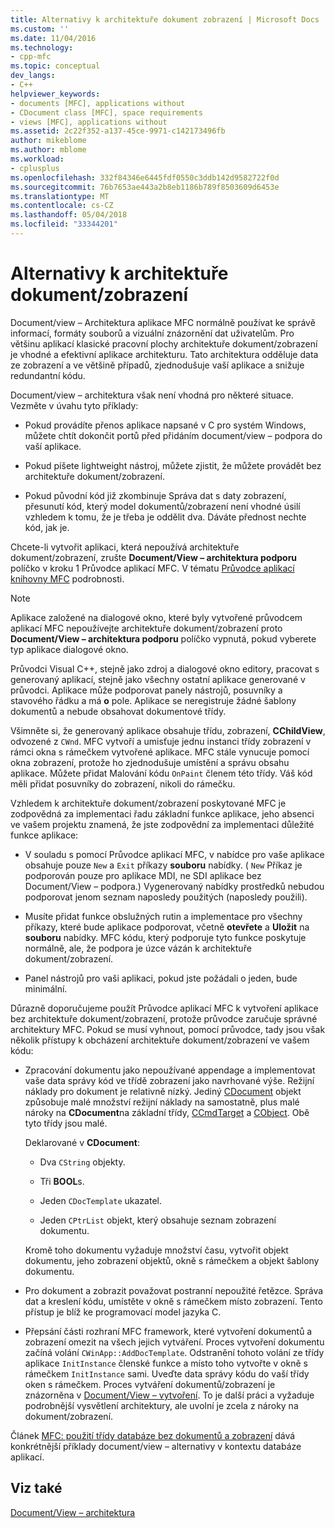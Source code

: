 ```yaml
---
title: Alternativy k architektuře dokument zobrazení | Microsoft Docs
ms.custom: ''
ms.date: 11/04/2016
ms.technology:
- cpp-mfc
ms.topic: conceptual
dev_langs:
- C++
helpviewer_keywords:
- documents [MFC], applications without
- CDocument class [MFC], space requirements
- views [MFC], applications without
ms.assetid: 2c22f352-a137-45ce-9971-c142173496fb
author: mikeblome
ms.author: mblome
ms.workload:
- cplusplus
ms.openlocfilehash: 332f84346e6445fdf0550c3ddb142d9582722f0d
ms.sourcegitcommit: 76b7653ae443a2b8eb1186b789f8503609d6453e
ms.translationtype: MT
ms.contentlocale: cs-CZ
ms.lasthandoff: 05/04/2018
ms.locfileid: "33344201"
---
```

# <a name="alternatives-to-the-documentview-architecture"></a>Alternativy k architektuře dokument/zobrazení
Document/view – Architektura aplikace MFC normálně používat ke správě informací, formáty souborů a vizuální znázornění dat uživatelům. Pro většinu aplikací klasické pracovní plochy architektuře dokument/zobrazení je vhodné a efektivní aplikace architekturu. Tato architektura odděluje data ze zobrazení a ve většině případů, zjednodušuje vaší aplikace a snižuje redundantní kódu.  
  
 Document/view – architektura však není vhodná pro některé situace. Vezměte v úvahu tyto příklady:  
  
-   Pokud provádíte přenos aplikace napsané v C pro systém Windows, můžete chtít dokončit portů před přidáním document/view – podpora do vaší aplikace.  
  
-   Pokud píšete lightweight nástroj, můžete zjistit, že můžete provádět bez architektuře dokument/zobrazení.  
  
-   Pokud původní kód již zkombinuje Správa dat s daty zobrazení, přesunutí kód, který model dokumentů/zobrazení není vhodné úsilí vzhledem k tomu, že je třeba je oddělit dva. Dáváte přednost nechte kód, jak je.  
  
 Chcete-li vytvořit aplikaci, která nepoužívá architektuře dokument/zobrazení, zrušte **Document/View – architektura podporu** políčko v kroku 1 Průvodce aplikací MFC. V tématu [Průvodce aplikací knihovny MFC](../mfc/reference/mfc-application-wizard.md) podrobnosti.  
  
> [!NOTE]
>  Aplikace založené na dialogové okno, které byly vytvořené průvodcem aplikací MFC nepoužívejte architektuře dokument/zobrazení proto **Document/View – architektura podporu** políčko vypnutá, pokud vyberete typ aplikace dialogové okno.  
  
 Průvodci Visual C++, stejně jako zdroj a dialogové okno editory, pracovat s generovaný aplikací, stejně jako všechny ostatní aplikace generované v průvodci. Aplikace může podporovat panely nástrojů, posuvníky a stavového řádku a má **o** pole. Aplikace se neregistruje žádné šablony dokumentů a nebude obsahovat dokumentové třídy.  
  
 Všimněte si, že generovaný aplikace obsahuje třídu, zobrazení, **CChildView**, odvozené z `CWnd`. MFC vytvoří a umisťuje jednu instanci třídy zobrazení v rámci okna s rámečkem vytvořené aplikace. MFC stále vynucuje pomocí okna zobrazení, protože ho zjednodušuje umístění a správu obsahu aplikace. Můžete přidat Malování kódu `OnPaint` členem této třídy. Váš kód měli přidat posuvníky do zobrazení, nikoli do rámečku.  
  
 Vzhledem k architektuře dokument/zobrazení poskytované MFC je zodpovědná za implementaci řadu základní funkce aplikace, jeho absenci ve vašem projektu znamená, že jste zodpovědní za implementaci důležité funkce aplikace:  
  
-   V souladu s pomocí Průvodce aplikací MFC, v nabídce pro vaše aplikace obsahuje pouze `New` a `Exit` příkazy **souboru** nabídky. ( `New` Příkaz je podporován pouze pro aplikace MDI, ne SDI aplikace bez Document/View – podpora.) Vygenerovaný nabídky prostředků nebudou podporovat jenom seznam naposledy použitých (naposledy použili).  
  
-   Musíte přidat funkce obslužných rutin a implementace pro všechny příkazy, které bude aplikace podporovat, včetně **otevřete** a **Uložit** na **souboru** nabídky. MFC kódu, který podporuje tyto funkce poskytuje normálně, ale, že podpora je úzce vázán k architektuře dokument/zobrazení.  
  
-   Panel nástrojů pro vaši aplikaci, pokud jste požádali o jeden, bude minimální.  
  
 Důrazně doporučujeme použít Průvodce aplikací MFC k vytvoření aplikace bez architektuře dokument/zobrazení, protože průvodce zaručuje správné architektury MFC. Pokud se musí vyhnout, pomocí průvodce, tady jsou však několik přístupy k obcházení architektuře dokument/zobrazení ve vašem kódu:  
  
-   Zpracování dokumentu jako nepoužívané appendage a implementovat vaše data správy kód ve třídě zobrazení jako navrhované výše. Režijní náklady pro dokument je relativně nízký. Jediný [CDocument](../mfc/reference/cdocument-class.md) objekt způsobuje malé množství režijní náklady na samostatně, plus malé nároky na **CDocument**na základní třídy, [CCmdTarget](../mfc/reference/ccmdtarget-class.md) a [ CObject](../mfc/reference/cobject-class.md). Obě tyto třídy jsou malé.  
  
     Deklarované v **CDocument**:  
  
    -   Dva `CString` objekty.  
  
    -   Tři **BOOL**s.  
  
    -   Jeden `CDocTemplate` ukazatel.  
  
    -   Jeden `CPtrList` objekt, který obsahuje seznam zobrazení dokumentu.  
  
     Kromě toho dokumentu vyžaduje množství času, vytvořit objekt dokumentu, jeho zobrazení objektů, okně s rámečkem a objekt šablony dokumentu.  
  
-   Pro dokument a zobrazit považovat postranní nepoužité řetězce. Správa dat a kreslení kódu, umístěte v okně s rámečkem místo zobrazení. Tento přístup je blíž ke programovací model jazyka C.  
  
-   Přepsání části rozhraní MFC framework, které vytvoření dokumentů a zobrazení omezit na všech jejich vytváření. Proces vytvoření dokumentu začíná volání `CWinApp::AddDocTemplate`. Odstranění tohoto volání ze třídy aplikace `InitInstance` členské funkce a místo toho vytvořte v okně s rámečkem `InitInstance` sami. Uveďte data správy kódu do vaší třídy oken s rámečkem. Proces vytváření dokumentů/zobrazení je znázorněna v [Document/View – vytvoření](../mfc/document-view-creation.md). To je další práci a vyžaduje podrobnější vysvětlení architektury, ale uvolní je zcela z nároky na dokument/zobrazení.  
  
 Článek [MFC: použití třídy databáze bez dokumentů a zobrazení](../data/mfc-using-database-classes-without-documents-and-views.md) dává konkrétnější příklady document/view – alternativy v kontextu databáze aplikací.  
  
## <a name="see-also"></a>Viz také  
 [Document/View – architektura](../mfc/document-view-architecture.md)

